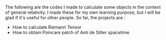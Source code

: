 The following are the codes I made to calculate some objects in the context of general relativity. I made these for my own learning purpose, but I will be glad if it's useful for other people.
So far, the projects are :
- How to calculate Riemann Tensor
- How to obtain Poincare patch of Anti de Sitter spacetime
